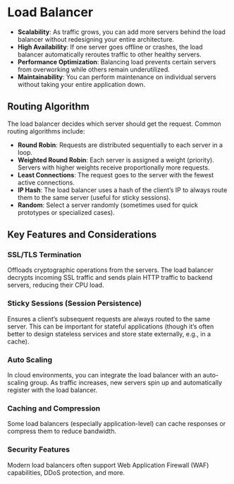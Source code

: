 # Load Balancer

- **Scalability**: As traffic grows, you can add more servers behind the load balancer without redesigning your entire architecture.
- **High Availability**: If one server goes offline or crashes, the load balancer automatically reroutes traffic to other healthy servers.
- **Performance Optimization**: Balancing load prevents certain servers from overworking while others remain underutilized.
- **Maintainability**: You can perform maintenance on individual servers without taking your entire application down.

## Routing Algorithm

The load balancer decides which server should get the request. Common routing algorithms include:

- **Round Robin**: Requests are distributed sequentially to each server in a loop.
- **Weighted Round Robin**: Each server is assigned a weight (priority). Servers with higher weights receive proportionally more requests.
- **Least Connections**: The request goes to the server with the fewest active connections.
- **IP Hash**: The load balancer uses a hash of the client’s IP to always route them to the same server (useful for sticky sessions).
- **Random**: Select a server randomly (sometimes used for quick prototypes or specialized cases).

## Key Features and Considerations

### SSL/TLS Termination

Offloads cryptographic operations from the servers. The load balancer decrypts incoming SSL traffic and sends plain HTTP traffic to backend servers, reducing their CPU load.

### Sticky Sessions (Session Persistence)

Ensures a client’s subsequent requests are always routed to the same server. This can be important for stateful applications (though it’s often better to design stateless services and store state externally, e.g., in a cache).

### Auto Scaling

In cloud environments, you can integrate the load balancer with an auto-scaling group. As traffic increases, new servers spin up and automatically register with the load balancer.

### Caching and Compression

Some load balancers (especially application-level) can cache responses or compress them to reduce bandwidth.

### Security Features

Modern load balancers often support Web Application Firewall (WAF) capabilities, DDoS protection, and more.